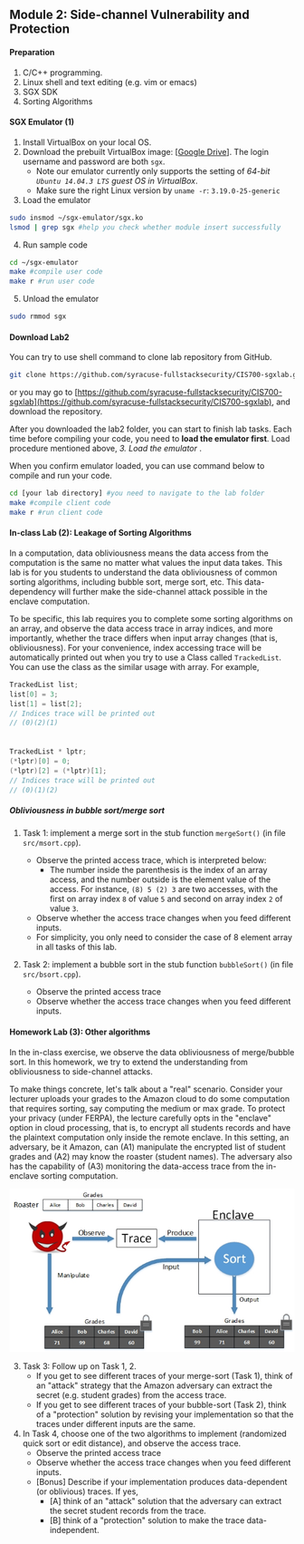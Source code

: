 Module 2: Side-channel Vulnerability and Protection
---

#### Preparation

1. C/C++ programming.
2. Linux shell and text editing (e.g. vim or emacs)
3. SGX SDK
4. Sorting Algorithms 
 
#### SGX Emulator (1)

1. Install VirtualBox on your local OS.
2. Download the prebuilt VirtualBox image: [[Google Drive](https://goo.gl/3wLLic)]. The login username and password are both `sgx`.
    - Note our emulator currently only supports the setting of *64-bit `Ubuntu 14.04.3 LTS` guest OS in VirtualBox*.
    - Make sure the right Linux version by `uname -r`: `3.19.0-25-generic`
3. Load the emulator
```bash
sudo insmod ~/sgx-emulator/sgx.ko
lsmod | grep sgx #help you check whether module insert successfully
```
4. Run sample code
```bash
cd ~/sgx-emulator
make #compile user code
make r #run user code
```
5. Unload the emulator
```bash
sudo rmmod sgx
```

#### Download Lab2

You can try to use shell command to clone lab repository from GitHub.
```bash
git clone https://github.com/syracuse-fullstacksecurity/CIS700-sgxlab.git
```
or you may go to [https://github.com/syracuse-fullstacksecurity/CIS700-sgxlab](https://github.com/syracuse-fullstacksecurity/CIS700-sgxlab), and download the repository.

After you downloaded the lab2 folder, you can start to finish lab tasks. Each time before compiling your code, you need to **load the emulator first**. Load procedure mentioned above, _3. Load the emulator_ .

When you confirm emulator loaded, you can use command below to compile and run your code.
```bash
cd [your lab directory] #you need to navigate to the lab folder
make #compile client code
make r #run client code
```

#### In-class Lab (2): Leakage of Sorting Algorithms

In a computation, data obliviousness means the data access from the computation is the same no matter what values the input data takes.
This lab is for you students to understand the data obliviousness of common sorting algorithms, including bubble sort, merge sort, etc. This data-dependency will further make the side-channel attack possible in the enclave computation.

To be specific, this lab requires you to complete some sorting algorithms on an array, and observe the data access trace in array indices, and more importantly, whether the trace differs when input array changes (that is, obliviousness). 
For your convenience, index accessing trace will be automatically printed out when you try to use a Class called `TrackedList`. You can use the class as the similar usage with array. For example,

```C++
TrackedList list;
list[0] = 3;
list[1] = list[2];
// Indices trace will be printed out
// (0)(2)(1)


TrackedList * lptr;
(*lptr)[0] = 0;
(*lptr)[2] = (*lptr)[1];
// Indices trace will be printed out
// (0)(1)(2)
```

##### Obliviousness in bubble sort/merge sort

1. Task 1: implement a merge sort in the stub function `mergeSort()` (in file `src/msort.cpp`).
    - Observe the printed access trace, which is interpreted below:
        - The number inside the parenthesis is the index of an array access, and the number outside is the element value of the access. For instance, `(8) 5 (2) 3` are two accesses, with the first on array index  `8` of value `5` and second on array index `2` of value `3`.
    - Observe whether the access trace changes when you feed different inputs.
    - For simplicity, you only need to consider the case of 8 element array in all tasks of this lab.

2. Task 2: implement a bubble sort in the stub function `bubbleSort()` (in file `src/bsort.cpp`).
    - Observe the printed access trace
    - Observe whether the access trace changes when you feed different inputs.
     
#### Homework Lab (3): Other algorithms
 
In the in-class exercise, we observe the data obliviousness of merge/bubble sort. In this homework, we try to extend the understanding from obliviousness to side-channel attacks.

To make things concrete, let's talk about a "real" scenario. Consider your lecturer uploads your grades to the Amazon cloud to do some computation that requires sorting, say computing the medium or max grade. To protect your privacy (under FERPA), the lecture carefully opts in the "enclave" option in cloud processing, that is, to encrypt all students records and have the plaintext computation only inside the remote enclave. In this setting, an adversary, be it Amazon, can (A1) manipulate the encrypted list of student grades and (A2) may know the roaster (student names). The adversary also has the capability of (A3) monitoring the data-access trace from the in-enclave sorting computation. 

![Sort and Side Channel](./sorting_side_channel.jpg)


3. Task 3: Follow up on Task 1, 2.
    - If you get to see different traces of your merge-sort (Task 1), think of an "attack" strategy that the Amazon adversary can extract the secret (e.g. student grades) from the access trace.
    - If you get to see different traces of your bubble-sort (Task 2), think of a "protection" solution by revising your implementation so that the traces under different inputs are the same.
4. In Task 4, choose one of the two algorithms to implement (randomized quick sort or edit distance), and observe the access trace.
    - Observe the printed access trace
    - Observe whether the access trace changes when you feed different inputs.
    * [Bonus] Describe if your implementation produces data-dependent (or oblivious) traces. If yes, 
        - [A] think of an "attack" solution that the adversary can extract the secret student records from the trace.
        - [B] think of a "protection" solution to make the trace data-independent. 

